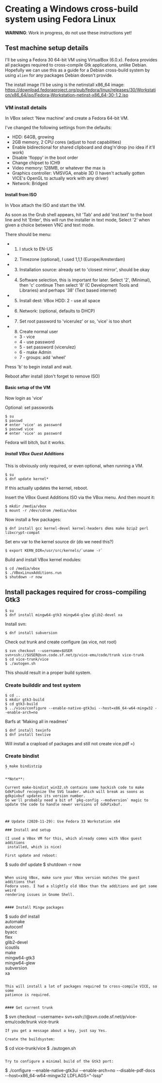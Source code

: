 # Creating a Windows cross-build system using Fedora Linux

**WARNING**: Work in progress, do not use these instructions yet!


## Test machine setup details

I'll be using a Fedora 30 64-bit VM using VirtualBox (6.0.x). Fedora provides all packages required to cross-compile Gtk applications, unlike Debian. Hopefully we can use this as a guide for a Debian cross-build system by using `alien` for any packages Debian doesn't provide.

The install image I'll be using is the netinstall x86\_64 image:
<https://download.fedoraproject.org/pub/fedora/linux/releases/30/Workstation/x86_64/iso/Fedora-Workstation-netinst-x86_64-30-1.2.iso>

### VM install details

In VBox select 'New machine' and create a Fedora 64-bit VM.

I've changed the following settings from the defaults:

* HDD: 64GB, growing
* 2GB memory, 2 CPU cores (adjust to host capabilities)
* Enable bidirectional for shared clipboard and drag'n'drop (no idea if it'll work)
* Disable 'floppy' in the boot order
* Change chipset to ICH9
* Video memory: 128MB, or whatever the max is
* Graphics controller: VMSVGA, enable 3D
  (I haven't actually gotten VICE's OpenGL to actually work with any driver)
* Network: Bridged

#### Install from ISO

In Vbox attach the ISO and start the VM.

As soon as the Grub shell appears, hit 'Tab' and add 'inst.text' to the boot line and hit 'Enter', this will run the installer in text mode,
Select '2' when given a choice between VNC and text mode.

There should be menu:

* 1) I stuck to EN-US
* 2) Timezone (optional), I used 1,1,1 (Europe/Amsterdam)
* 3) Installation source: already set to 'closest mirror', should be okay
* 4) Software selection, this is important for later.
    Select '2', (Minimal), then 'c' continue
    Then select '8' (C Development Tools and Libraries) and perhaps '38' (Text based internet)
* 5) Install dest: VBox HDD: 2 - use all space
* 6) Network: (optional, defaults to DHCP)
* 7) Set root password to 'vicerulez' or so, 'vice' is too short
* 8) Create normal user
    - 3 - vice
    - 4 - use password
    - 5 - set password (vicerulez)
    - 6 - make Admin
    - 7 - groups: add 'wheel'


Press 'b' to begin install and wait.

Reboot after install (don't forget to remove ISO)

#### Basic setup of the VM

Now login as 'vice'

Optional: set passwords

```
$ su
$ passwd
# enter 'vice' as password
$ passwd vice
# enter 'vice' as password
```
Fedora will bitch, but it works.


##### Install VBox Guest Additions

This is obviously only required, or even optional, when running a VM.

```
$ su
$ dnf update kernel*
```
If this actually updates the kernel, reboot.

Insert the VBox Guest Additions ISO via the VBox menu.
And then mount it:
```
$ mkdir /media/vbox
$ mount -r /dev/cdrom /media/vbox
```

Now install a few packages:
```
$ dnf install gcc kernel-devel kernel-headers dkms make bzip2 perl libxcrypt-compat
```

Set env var to the kernel source dir (do we need this?)
```
$ export KERN_DIR=/usr/src/kernels/`uname -r`
```

Build and install VBox kernel modules:
```
$ cd /media/vbox
$ ./VBoxLinuxAdditions.run
$ shutdown -r now
```


## Install packages required for cross-compiling Gtk3
```
$ su
$ dnf install mingw64-gtk3 mingw64-glew glib2-devel xa
```

Install svn:
```
$ dnf install subversion
```

Check out trunk and create configure (as vice, not root)
```
$ svn checkout --username=$USER svn+ssh://$USER@svn.code.sf.net/p/vice-emu/code/trunk vice-trunk
$ cd vice-trunk/vice
$ ./autogen.sh
```
This should result in a proper build system.


### Create builddir and test system
```
$ cd ..
$ mkdir gtk3-build
$ cd gtk3-build
$ ../vice/configure --enable-native-gtk3ui --host=x86_64-w64-mingw32 --enable-arch=no
```


Barfs at 'Making all in readmes'

```
$ dnf install texinfo
$ dnf install texlive
```
Will install a crapload of packages and still not create vice.pdf =)



### Create bindist

```
$ make bindistzip
``

**Note**:

Current make-bindist_win32.sh contains some hackish code to make GdkPixbuf recognize the SVG loader. which will break as soons as gdkpixbuf updates its version number.
So we'll probably need a bit of `pkg-config --modversion` magic to update the code to handle newer versions of GdkPixbuf.



## Update (2020-11-29): Use Fedora 33 Workstation x64

### Install and setup

(I used a VBox VM for this, which already comes with VBox guest additions
 installed, which is nice)

First update and reboot:

```
$ sudo dnf update
$ shutdown -r now
```

When using VBox, make sure your VBox version matches the guest additions that
Fedora uses. I had a slightly old VBox than the additions and got some weird
rendering issues in Gnome Shell.


#### Install Mingw packages

```
$ sudo dnf install \
    automake \
    autoconf \
    byacc \
    flex \
    glib2-devel \
    icoutils \
    make \
    mingw64-gtk3 \
    mingw64-glew \
    subversion\
    xa
```

This will install a lot of packages required to cross-compile VICE, so some
patience is required.


#### Get current trunk

```
$ svn checkout --username=<sf-username> svn+ssh://<sf-username>@svn.code.sf.net/p/vice-emu/code/trunk vice-trunk
```
If you get a message about a key, just say Yes.

Create the buildsystem:
```
$ cd vice-trunk/vice
$ ./autogen.sh
```

Try to configure a minimal build of the Gtk3 port:
```
$ ./configure --enable-native-gtk3ui --enable-arch=no --disable-pdf-docs --host=x86_64-w64-mingw32 LDFLAGS="-lssp"
```


